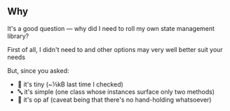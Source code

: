 ## Why

It's a good question — why did I need to roll my own state management library?

First of all, I didn't need to and other options may very well better suit your needs

But, since you asked:
- 🐣 it's tiny (~⅕kB last time I checked) 
- 🔤 it's simple (one class whose instances surface only two methods)
- 🚀 it's op af (caveat being that there's no hand-holding whatsoever)
